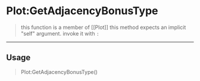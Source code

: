 # Plot:GetAdjacencyBonusType
> this function is a member of [[Plot]]
> this method expects an implicit "self" argument. invoke it with `:`
-----
## Usage
> Plot:GetAdjacencyBonusType()
